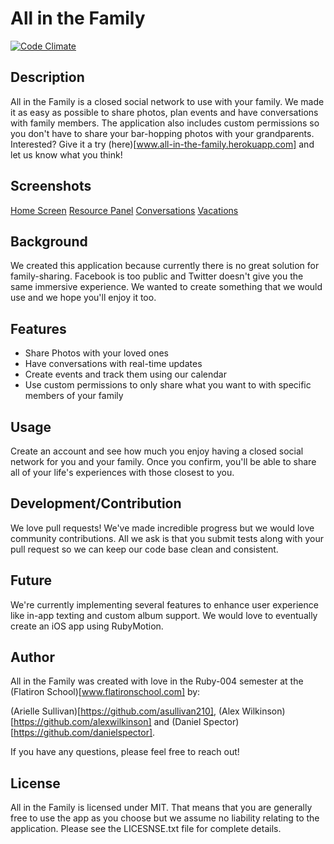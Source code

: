 # All in the Family

[![Code Climate](https://codeclimate.com/github/alexwilkinson/families.png)](https://codeclimate.com/github/alexwilkinson/families)

## Description

All in the Family is a closed social network to use with your family. We made it as easy as possible to share photos, plan events and have conversations with family members. The application also includes custom permissions so you don't have to share your bar-hopping photos with your grandparents. Interested? Give it a try (here)[www.all-in-the-family.herokuapp.com] and let us know what you think!

## Screenshots

[Home Screen](http://i.imgur.com/l2SK2aX)
[Resource Panel](http://i.imgur.com/PwVtj21)
[Conversations](http://i.imgur.com/FNV00fR)
[Vacations](http://i.imgur.com/sXj61Fd)

## Background

We created this application because currently there is no great solution for family-sharing. Facebook is too public and Twitter doesn't give you the same immersive experience. We wanted to create something that we would use and we hope you'll enjoy it too.

## Features

* Share Photos with your loved ones
* Have conversations with real-time updates
* Create events and track them using our calendar
* Use custom permissions to only share what you want to with specific members of your family


## Usage

Create an account and see how much you enjoy having a closed social network for you and your family. Once you confirm, you'll be able to share all of your life's experiences with those closest to you.

## Development/Contribution

We love pull requests! We've made incredible progress but we would love community contributions. All we ask is that you submit tests along with your pull request so we can keep our code base clean and consistent. 

## Future

We're currently implementing several features to enhance user experience like in-app texting and custom album support. We would love to eventually create an iOS app using RubyMotion.

## Author

All in the Family was created with love in the Ruby-004 semester at the (Flatiron School)[www.flatironschool.com] by:

(Arielle Sullivan)[https://github.com/asullivan210], (Alex Wilkinson)[https://github.com/alexwilkinson] and (Daniel Spector)[https://github.com/danielspector].

If you have any questions, please feel free to reach out!

## License

All in the Family is licensed under MIT. That means that you are generally free to use the app as you choose but we assume no liability relating to the application. Please see the LICESNSE.txt file for complete details.